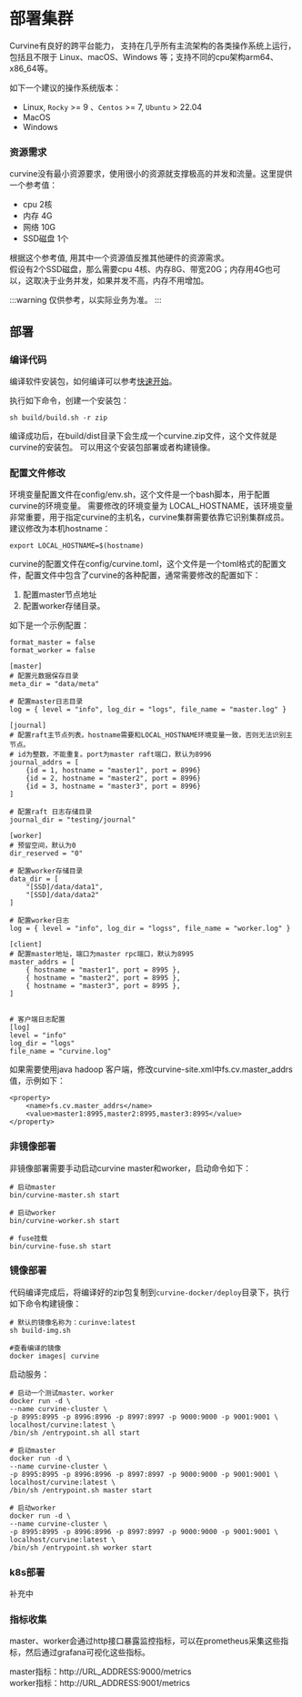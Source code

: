 # 部署集群
Curvine有良好的跨平台能力，
支持在几乎所有主流架构的各类操作系统上运行，包括且不限于 Linux、macOS、Windows 等；支持不同的cpu架构arm64、x86_64等。

如下一个建议的操作系统版本：
- Linux, `Rocky` >= 9 、`Centos` >= 7, `Ubuntu` > 22.04
- MacOS
- Windows


### 资源需求
curvine没有最小资源要求，使用很小的资源就支撑极高的并发和流量。这里提供一个参考值：
- cpu 2核 
- 内存 4G
- 网络 10G
- SSD磁盘 1个 
  
根据这个参考值, 用其中一个资源值反推其他硬件的资源需求。  
假设有2个SSD磁盘，那么需要cpu 4核、内存8G、带宽20G；内存用4G也可以，这取决于业务并发，如果并发不高，内存不用增加。

:::warning
仅供参考，以实际业务为准。
:::


## 部署

### 编译代码
编译软件安装包，如何编译可以参考[快速开始](01-quick-start.md)。

执行如下命令，创建一个安装包：
``` 
sh build/build.sh -r zip
```
编译成功后，在build/dist目录下会生成一个curvine.zip文件，这个文件就是curvine的安装包。
可以用这个安装包部署或者构建镜像。

### 配置文件修改
环境变量配置文件在config/env.sh，这个文件是一个bash脚本，用于配置curvine的环境变量。
需要修改的环境变量为 LOCAL_HOSTNAME，该环境变量非常重要，用于指定curvine的主机名，curvine集群需要依靠它识别集群成员。
建议修改为本机hostname：
```
export LOCAL_HOSTNAME=$(hostname)
```

curvine的配置文件在config/curvine.toml，这个文件是一个toml格式的配置文件，配置文件中包含了curvine的各种配置，通常需要修改的配置如下：
1. 配置master节点地址
2. 配置worker存储目录。

如下是一个示例配置：
``` 
format_master = false
format_worker = false

[master]
# 配置元数据保存目录
meta_dir = "data/meta" 

# 配置master日志目录
log = { level = "info", log_dir = "logs", file_name = "master.log" } 

[journal]
# 配置raft主节点列表。hostname需要和LOCAL_HOSTNAME环境变量一致，否则无法识别主节点。
# id为整数，不能重复。port为master raft端口，默认为8996
journal_addrs = [
    {id = 1, hostname = "master1", port = 8996}
    {id = 2, hostname = "master2", port = 8996}
    {id = 3, hostname = "master3", port = 8996}
]

# 配置raft 日志存储目录
journal_dir = "testing/journal"  

[worker]
# 预留空间，默认为0
dir_reserved = "0"

# 配置worker存储目录
data_dir = [
    "[SSD]/data/data1",
    "[SSD]/data/data2"
]

# 配置worker日志
log = { level = "info", log_dir = "logss", file_name = "worker.log" }

[client]
# 配置master地址，端口为master rpc端口，默认为8995
master_addrs = [
    { hostname = "master1", port = 8995 },
    { hostname = "master2", port = 8995 },
    { hostname = "master3", port = 8995 },
]


# 客户端日志配置
[log]
level = "info"
log_dir = "logs"
file_name = "curvine.log"

```

如果需要使用java hadoop 客户端，修改curvine-site.xml中fs.cv.master_addrs值，示例如下：
```
<property>
    <name>fs.cv.master_addrs</name>
    <value>master1:8995,master2:8995,master3:8995</value>
</property>
```

### 非镜像部署
非镜像部署需要手动启动curvine master和worker，启动命令如下：
```
# 启动master
bin/curvine-master.sh start

# 启动worker
bin/curvine-worker.sh start

# fuse挂载
bin/curvine-fuse.sh start
```

### 镜像部署
代码编译完成后，将编译好的zip包复制到`curvine-docker/deploy`目录下，执行如下命令构建镜像：
```
# 默认的镜像名称为：curinve:latest
sh build-img.sh 

#查看编译的镜像
docker images| curvine
```

启动服务：
```
# 启动一个测试master、worker
docker run -d \
--name curvine-cluster \
-p 8995:8995 -p 8996:8996 -p 8997:8997 -p 9000:9000 -p 9001:9001 \
localhost/curvine:latest \
/bin/sh /entrypoint.sh all start 

# 启动master
docker run -d \
--name curvine-cluster \
-p 8995:8995 -p 8996:8996 -p 8997:8997 -p 9000:9000 -p 9001:9001 \
localhost/curvine:latest \
/bin/sh /entrypoint.sh master start 

# 启动worker
docker run -d \
--name curvine-cluster \
-p 8995:8995 -p 8996:8996 -p 8997:8997 -p 9000:9000 -p 9001:9001 \
localhost/curvine:latest \
/bin/sh /entrypoint.sh worker start 
```

### k8s部署
补充中

### 指标收集
master、worker会通过http接口暴露监控指标，可以在prometheus采集这些指标，然后通过grafana可视化这些指标。

master指标：http://URL_ADDRESS:9000/metrics    
worker指标：http://URL_ADDRESS:9001/metrics


